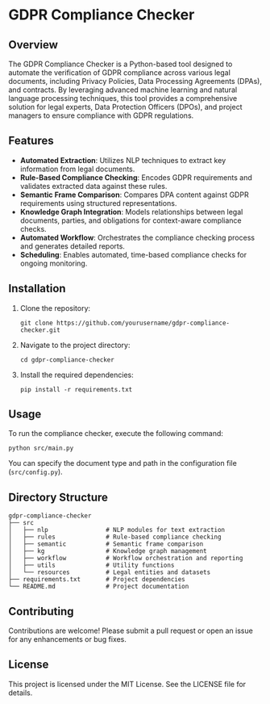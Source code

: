# GDPR Compliance Checker

## Overview
The GDPR Compliance Checker is a Python-based tool designed to automate the verification of GDPR compliance across various legal documents, including Privacy Policies, Data Processing Agreements (DPAs), and contracts. By leveraging advanced machine learning and natural language processing techniques, this tool provides a comprehensive solution for legal experts, Data Protection Officers (DPOs), and project managers to ensure compliance with GDPR regulations.

## Features
- **Automated Extraction**: Utilizes NLP techniques to extract key information from legal documents.
- **Rule-Based Compliance Checking**: Encodes GDPR requirements and validates extracted data against these rules.
- **Semantic Frame Comparison**: Compares DPA content against GDPR requirements using structured representations.
- **Knowledge Graph Integration**: Models relationships between legal documents, parties, and obligations for context-aware compliance checks.
- **Automated Workflow**: Orchestrates the compliance checking process and generates detailed reports.
- **Scheduling**: Enables automated, time-based compliance checks for ongoing monitoring.

## Installation
1. Clone the repository:
   ```
   git clone https://github.com/yourusername/gdpr-compliance-checker.git
   ```
2. Navigate to the project directory:
   ```
   cd gdpr-compliance-checker
   ```
3. Install the required dependencies:
   ```
   pip install -r requirements.txt
   ```

## Usage
To run the compliance checker, execute the following command:
```
python src/main.py
```
You can specify the document type and path in the configuration file (`src/config.py`).

## Directory Structure
```
gdpr-compliance-checker
├── src
│   ├── nlp                # NLP modules for text extraction
│   ├── rules              # Rule-based compliance checking
│   ├── semantic           # Semantic frame comparison
│   ├── kg                 # Knowledge graph management
│   ├── workflow           # Workflow orchestration and reporting
│   ├── utils              # Utility functions
│   └── resources          # Legal entities and datasets
├── requirements.txt       # Project dependencies
└── README.md              # Project documentation
```

## Contributing
Contributions are welcome! Please submit a pull request or open an issue for any enhancements or bug fixes.

## License
This project is licensed under the MIT License. See the LICENSE file for details.